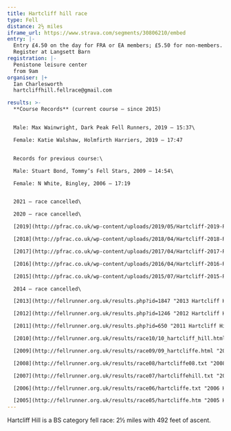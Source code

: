```yaml
---
title: Hartcliff hill race
type: Fell
distance: 2½ miles
iframe_url: https://www.strava.com/segments/30806210/embed
entry: |-
  Entry £4.50 on the day for FRA or EA members; £5.50 for non-members.
  Register at Langsett Barn
registration: |-
  Penistone leisure center
  from 9am
organiser: |+
  Ian Charlesworth
  hartcliffhill.fellrace@gmail.com

results: >-
  **Course Records** (current course – since 2015)


  Male: Max Wainwright, Dark Peak Fell Runners, 2019 – 15:37\

  Female: Katie Walshaw, Holmfirth Harriers, 2019 – 17:47


  Records for previous course:\

  Male: Stuart Bond, Tommy’s Fell Stars, 2009 – 14:54\

  Female: N White, Bingley, 2006 – 17:19


  2021 – race cancelled\

  2020 – race cancelled\

  [2019](http://pfrac.co.uk/wp-content/uploads/2019/05/Hartcliff-2019-Results.pdf "2019 Hartcliff Hill results")\

  [2018](http://pfrac.co.uk/wp-content/uploads/2018/04/Hartcliff-2018-Results.pdf "2018 Hartcliff Hill results")\

  [2017](http://pfrac.co.uk/wp-content/uploads/2017/04/Hartcliff-2017-Results.pdf "2017 Hartcliff Hill results")\

  [2016](http://pfrac.co.uk/wp-content/uploads/2016/04/Hartcliff-2016-Results.pdf "2016 Hartcliff Hill results")\

  [2015](http://pfrac.co.uk/wp-content/uploads/2015/07/Hartcliff-2015-Results.pdf "2015 Hartcliff Hill results")\

  2014 – race cancelled\

  [2013](http://fellrunner.org.uk/results.php?id=1847 "2013 Hartcliff Hill results")\

  [2012](http://fellrunner.org.uk/results.php?id=1246 "2012 Hartcliff Hill results")\

  [2011](http://fellrunner.org.uk/results.php?id=650 "2011 Hartcliff Hill results")\

  [2010](http://fellrunner.org.uk/results/race10/10_hartcliff_hill.html "2010 Hartcliff Hill results")\

  [2009](http://fellrunner.org.uk/results/race09/09_hartcliffe.html "2009 Hartcliff Hill results")\

  [2008](http://fellrunner.org.uk/results/race08/hartcliffe08.txt "2008 Hartcliff Hill results")\

  [2007](http://fellrunner.org.uk/results/race07/hartcliffehill.txt "2007 Hartcliff Hill results")\

  [2006](http://fellrunner.org.uk/results/race06/hartcliffe.txt "2006 Hartcliff Hill results")\

  [2005](http://fellrunner.org.uk/results/race05/hartcliffe.htm "2005 Hartcliff Hill results")
---
```


Hartcliff Hill is a BS category fell race: 2½ miles with 492 feet of ascent.
